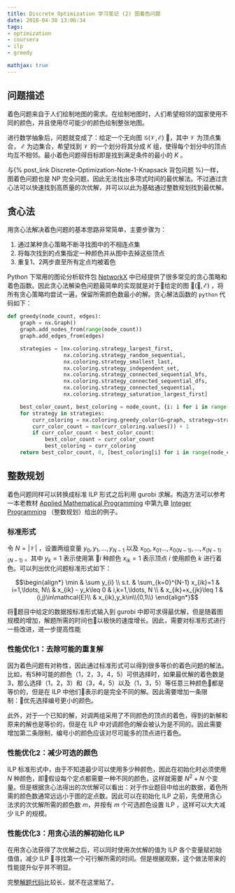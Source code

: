 ```yaml
---
title: Discrete Optimization 学习笔记 (2) 图着色问题
date: 2018-04-30 13:06:34
tags:
- optimization
- coursera
- ilp
- greedy

mathjax: true
---
```


## 问题描述
着色问题来自于人们绘制地图的需求。在绘制地图时，人们希望相邻的国家使用不同的颜色，并且使用尽可能少的颜色绘制整张地图。

进行数学抽象后，问题就变成了：给定一个无向图 $\mathcal{G}(\mathcal{V},\mathcal{E})$ ，其中 $\mathcal{V}$ 为顶点集合， $\mathcal{E}$ 为边集合，希望找到 $\mathcal{V}$ 的一个划分将其分成 $K$ 组，使得每个划分中的顶点均互不相邻。最小着色问题得目标即是找到满足条件的最小的 $K$ 。

与{% post_link Discrete-Optimization-Note-1-Knapsack 背包问题 %}一样，图着色问题也是 NP 完全问题，因此无法找出多项式时间的最优解法。不过通过贪心法可以快速找到高质量的次优解，并可以以此为基础通过整数规划找到最优解。

## 贪心法
用贪心法解决着色问题的基本思路非常简单，主要步骤为：

1. 通过某种贪心策略不断寻找图中的不相连点集
2. 将每次找到的点集指定一种颜色并从图中去掉这些顶点
3. 重复1、2两步直至所有定点均被着色

Python 下常用的图论分析软件包 [NetworkX][nxgreedy] 中已经提供了很多常见的贪心策略和着色函数。因此贪心法解染色问题最简单的实现就是对于给定的图 $\mathcal{G}(\mathcal{V},\mathcal{E})$ ，将所有贪心策略均尝试一遍，保留所需颜色数最小的解。贪心解法函数的 `python` 代码如下：

```python
def greedy(node_count, edges):
    graph = nx.Graph()
    graph.add_nodes_from(range(node_count))
    graph.add_edges_from(edges)

    strategies = [nx.coloring.strategy_largest_first,
                  nx.coloring.strategy_random_sequential,
                  nx.coloring.strategy_smallest_last,
                  nx.coloring.strategy_independent_set,
                  nx.coloring.strategy_connected_sequential_bfs,
                  nx.coloring.strategy_connected_sequential_dfs,
                  nx.coloring.strategy_connected_sequential,
                  nx.coloring.strategy_saturation_largest_first]

    best_color_count, best_coloring = node_count, {i: i for i in range(node_count)}
    for strategy in strategies:
        curr_coloring = nx.coloring.greedy_color(G=graph, strategy=strategy)
        curr_color_count = max(curr_coloring.values()) + 1
        if curr_color_count < best_color_count:
            best_color_count = curr_color_count
            best_coloring = curr_coloring
    return best_color_count, 0, [best_coloring[i] for i in range(node_count)]
```

## 整数规划
着色问题同样可以转换成标准 ILP 形式之后利用 gurobi 求解。构造方法可以参考一本老教材 [Applied Mathematical Programming][AMP] 中第九章 [Integer Programming][AMP-ch9] （整数规划）给出的例子。

### 标准形式
令 $N=|\mathcal{V}|$ ，设置两组变量 $y_0, y_1, \ldots, y_{N-1}$ 以及 $x_{00}, x_{01}\ldots, x_{0(N-1)},\ldots, x_{(N-1)(N-1)}$ 。其中 $y_k=1$ 表示使用第 $i$ 种颜色 $x_{ik}=1$ 表示顶点 $i$ 使用颜色 $k$ 进行着色。可以列出优化问题标准形式如下：

$$\begin{align*} 
\min  & \sum y_{i} \\
 s.t. & \sum_{k=0}^{N-1} x_{ik}=1 & i=1,\ldots, N\\
      & x_{ik} - y_k\leq 0        & i,k=1,\ldots, N \\
      & x_{ik}+x_{jk}\leq 1       & (i,j)\in\mathcal{E}\\
      & x_{ik},y_k\in\\{0,1\\}
\end{align*}$$

将题目中给定的数据按标准形式输入到 gurobi 中即可求得最优解，但是随着图规模的增加，解题所需的时间也以极快的速度增长。因此，需要对标准形式进行一些改进，进一步提高性能

### 性能优化1：去除可能的重复解
因为着色问题有对称性，因此通过标准形式可以得到很多等价的着色问题的解法。比如，有5种可能的颜色（1，2，3，4，5）可供选择时，如果最优解的着色数是3，那么选择（1，2，3）和（3，4，5）以及（1，3，5）等任意三种颜色都是等价的，但是在 ILP 中他们表示的是完全不同的解。因此需要增加一条限制：优先选择编号更小的颜色。

此外，对于一个已知的解，对调两组采用了不同颜色的顶点的着色，得到的新解和原来的解也是等价的，但是在 ILP 中对调颜色的解会被认为是不同的。因此需要增加第二条限制，编号小的颜色应该对尽可能多的顶点进行着色。

### 性能优化2：减少可选的颜色
ILP 标准形式中，由于不知道最少可以使用多少种颜色，因此在初始化时必须使用 $N$ 种颜色，即假设每个定点都需要一种不同的颜色，这样就需要 $N^2+N$ 个变量。但是根据贪心法得出的次优解可以看出：对于作业题目中给出的数据，着色所需的颜色数通常远远小于图的定点数。因此可以在初始化 ILP 之前，先使用贪心法求的次优解所需的颜色数 $m$，并按有 $m$ 个可选颜色设置 ILP ，这样可以大大减少 ILP 的规模。

### 性能优化3：用贪心法的解初始化 ILP 
在用贪心法获得了次优解之后，可以同时使用次优解的值为 ILP 各个变量赋初始值值，减少 ILP 寻找第一个可行解所需的时间。但是根据观察，这个做法带来的性能提升似乎并不明显。

完整[解题代码][solution]比较长，就不在这里贴了。

[nxgreedy]: https://networkx.github.io "NetworkX"
[AMP]: http://web.mit.edu/15.053/www/AMP.htm "Applied Mathematical Programming"
[AMP-ch9]: http://web.mit.edu/15.053/www/AMP-Chapter-09.pdf "Integer Programming"
[solution]: https://github.com/jixinfeng/discopt-soln/blob/master/week-03-coloring/solver.py "Graph Coloring Solution"
